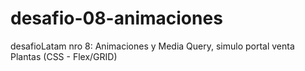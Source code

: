 # desafio-08-animaciones
desafioLatam nro 8: Animaciones y Media Query, simulo portal venta Plantas (CSS - Flex/GRID)
